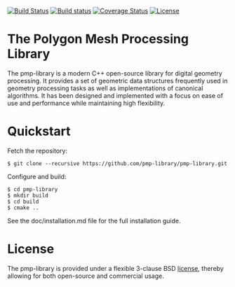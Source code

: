 [![Build Status](https://travis-ci.org/pmp-library/pmp-library.svg?branch=master)](https://travis-ci.org/pmp-library/pmp-library)
[![Build status](https://ci.appveyor.com/api/projects/status/48ipcc9q7u09adn5?svg=true)](https://ci.appveyor.com/project/dsieger/pmp-library)
[![Coverage Status](https://coveralls.io/repos/github/pmp-library/pmp-library/badge.svg?branch=master)](https://coveralls.io/github/pmp-library/pmp-library?branch=master)
[![License](https://img.shields.io/badge/License-BSD%203--Clause-blue.svg)](https://opensource.org/licenses/BSD-3-Clause)

# The Polygon Mesh Processing Library

The pmp-library is a modern C++ open-source library for digital geometry
processing. It provides a set of geometric data structures frequently used
in geometry processing tasks as well as implementations of canonical
algorithms. It has been designed and implemented with a focus on ease of
use and performance while maintaining high flexibility.

# Quickstart

Fetch the repository:

    $ git clone --recursive https://github.com/pmp-library/pmp-library.git

Configure and build:

    $ cd pmp-library
    $ mkdir build
    $ cd build
    $ cmake ..

See the doc/installation.md file for the full installation guide.

# License

The pmp-library is provided under a flexible 3-clause
BSD [license](./LICENSE.txt), thereby allowing for both open-source and
commercial usage.
